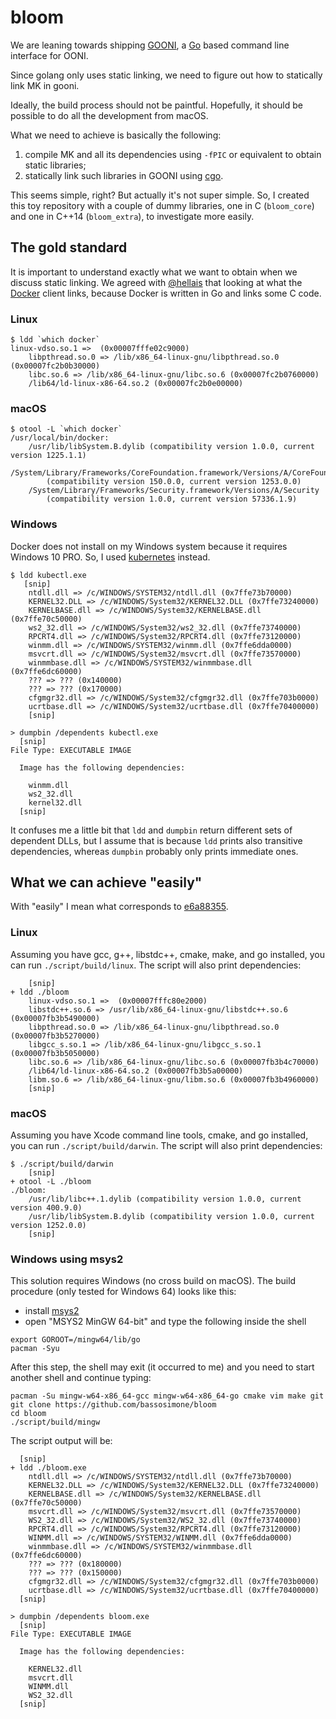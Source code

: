 # bloom

We are leaning towards shipping [GOONI](https://github.com/OpenObservatory/gooni), a [Go](https://golang.org/) based command line interface for OONI.

Since golang only uses static linking, we need to figure out how to statically link MK in gooni.

Ideally, the build process should not be paintful. Hopefully, it should be possible to do all the development from macOS.

What we need to achieve is basically the following:

1. compile MK and all its dependencies using `-fPIC` or equivalent to obtain static libraries;
2. statically link such libraries in GOONI using [cgo](https://golang.org/cmd/cgo/).

This seems simple, right? But actually it's not super simple. So, I created this toy repository with a couple of dummy libraries, one in C (`bloom_core`) and one in C++14 (`bloom_extra`), to investigate more easily.

## The gold standard

It is important to understand exactly what we want to obtain when we discuss static linking. We agreed with [@hellais](https://github.com/hellais) that looking at what the [Docker](https://www.docker.com/) client links, because Docker is written in Go and links some C code.

### Linux

```
$ ldd `which docker`
linux-vdso.so.1 =>  (0x00007fffe02c9000)
	libpthread.so.0 => /lib/x86_64-linux-gnu/libpthread.so.0 (0x00007fc2b0b30000)
	libc.so.6 => /lib/x86_64-linux-gnu/libc.so.6 (0x00007fc2b0760000)
	/lib64/ld-linux-x86-64.so.2 (0x00007fc2b0e00000)
````

### macOS

```
$ otool -L `which docker`
/usr/local/bin/docker:
	/usr/lib/libSystem.B.dylib (compatibility version 1.0.0, current version 1225.1.1)
	/System/Library/Frameworks/CoreFoundation.framework/Versions/A/CoreFoundation 
	    (compatibility version 150.0.0, current version 1253.0.0)
	/System/Library/Frameworks/Security.framework/Versions/A/Security
	    (compatibility version 1.0.0, current version 57336.1.9)
```

### Windows

Docker does not install on my Windows system because it requires Windows 10 PRO. So, I
used [kubernetes](https://github.com/kubernetes/kubernetes) instead.

```
$ ldd kubectl.exe
   [snip]
	ntdll.dll => /c/WINDOWS/SYSTEM32/ntdll.dll (0x7ffe73b70000)
	KERNEL32.DLL => /c/WINDOWS/System32/KERNEL32.DLL (0x7ffe73240000)
	KERNELBASE.dll => /c/WINDOWS/System32/KERNELBASE.dll (0x7ffe70c50000)
	ws2_32.dll => /c/WINDOWS/System32/ws2_32.dll (0x7ffe73740000)
	RPCRT4.dll => /c/WINDOWS/System32/RPCRT4.dll (0x7ffe73120000)
	winmm.dll => /c/WINDOWS/SYSTEM32/winmm.dll (0x7ffe6dda0000)
	msvcrt.dll => /c/WINDOWS/System32/msvcrt.dll (0x7ffe73570000)
	winmmbase.dll => /c/WINDOWS/SYSTEM32/winmmbase.dll (0x7ffe6dc60000)
	??? => ??? (0x140000)
	??? => ??? (0x170000)
	cfgmgr32.dll => /c/WINDOWS/System32/cfgmgr32.dll (0x7ffe703b0000)
	ucrtbase.dll => /c/WINDOWS/System32/ucrtbase.dll (0x7ffe70400000)
    [snip]

> dumpbin /dependents kubectl.exe
  [snip]
File Type: EXECUTABLE IMAGE

  Image has the following dependencies:

    winmm.dll
    ws2_32.dll
    kernel32.dll
  [snip]
```

It confuses me a little bit that `ldd` and `dumpbin` return different sets of dependent DLLs, but I assume that is because `ldd` prints also transitive dependencies, whereas `dumpbin` probably only prints immediate ones.

## What we can achieve "easily"

With "easily" I mean what corresponds to [e6a88355](
https://github.com/bassosimone/bloom/tree/e6a88355f3e69da41fcece508653f21f17a99cfb).

### Linux

Assuming you have gcc, g++, libstdc++, cmake, make, and go installed, you can
run `./script/build/linux`. The script will also print dependencies:

```
    [snip]
+ ldd ./bloom
	linux-vdso.so.1 =>  (0x00007fffc80e2000)
	libstdc++.so.6 => /usr/lib/x86_64-linux-gnu/libstdc++.so.6 (0x00007fb3b5490000)
	libpthread.so.0 => /lib/x86_64-linux-gnu/libpthread.so.0 (0x00007fb3b5270000)
	libgcc_s.so.1 => /lib/x86_64-linux-gnu/libgcc_s.so.1 (0x00007fb3b5050000)
	libc.so.6 => /lib/x86_64-linux-gnu/libc.so.6 (0x00007fb3b4c70000)
	/lib64/ld-linux-x86-64.so.2 (0x00007fb3b5a00000)
	libm.so.6 => /lib/x86_64-linux-gnu/libm.so.6 (0x00007fb3b4960000)
    [snip]
```

### macOS

Assuming you have Xcode command line tools, cmake, and go installed, you can
run `./script/build/darwin`. The script will also print dependencies:

```
$ ./script/build/darwin
    [snip]
+ otool -L ./bloom
./bloom:
	/usr/lib/libc++.1.dylib (compatibility version 1.0.0, current version 400.9.0)
	/usr/lib/libSystem.B.dylib (compatibility version 1.0.0, current version 1252.0.0)
    [snip]
```

### Windows using msys2

This solution requires Windows (no cross build on macOS). The build procedure
(only tested for Windows 64) looks like this:

- install [msys2](http://www.msys2.org/)
- open "MSYS2 MinGW 64-bit" and type the following inside the shell

```
export GOROOT=/mingw64/lib/go
pacman -Syu
```

After this step, the shell may exit (it occurred to me) and you need to start
another shell and continue typing:

```
pacman -Su mingw-w64-x86_64-gcc mingw-w64-x86_64-go cmake vim make git
git clone https://github.com/bassosimone/bloom
cd bloom
./script/build/mingw
```

The script output will be:

```
  [snip]
+ ldd ./bloom.exe
	ntdll.dll => /c/WINDOWS/SYSTEM32/ntdll.dll (0x7ffe73b70000)
	KERNEL32.DLL => /c/WINDOWS/System32/KERNEL32.DLL (0x7ffe73240000)
	KERNELBASE.dll => /c/WINDOWS/System32/KERNELBASE.dll (0x7ffe70c50000)
	msvcrt.dll => /c/WINDOWS/System32/msvcrt.dll (0x7ffe73570000)
	WS2_32.dll => /c/WINDOWS/System32/WS2_32.dll (0x7ffe73740000)
	RPCRT4.dll => /c/WINDOWS/System32/RPCRT4.dll (0x7ffe73120000)
	WINMM.dll => /c/WINDOWS/SYSTEM32/WINMM.dll (0x7ffe6dda0000)
	winmmbase.dll => /c/WINDOWS/SYSTEM32/winmmbase.dll (0x7ffe6dc60000)
	??? => ??? (0x180000)
	??? => ??? (0x150000)
	cfgmgr32.dll => /c/WINDOWS/System32/cfgmgr32.dll (0x7ffe703b0000)
	ucrtbase.dll => /c/WINDOWS/System32/ucrtbase.dll (0x7ffe70400000)
  [snip]

> dumpbin /dependents bloom.exe
  [snip]
File Type: EXECUTABLE IMAGE

  Image has the following dependencies:

    KERNEL32.dll
    msvcrt.dll
    WINMM.dll
    WS2_32.dll
  [snip]
```
